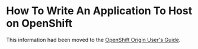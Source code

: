 # How To Write An Application To Host on OpenShift
This information had been moved to the [OpenShift Origin User's Guide](https://github.com/openshift/origin-server/blob/master/documentation/oo_user_guide.adoc).
